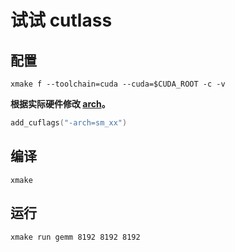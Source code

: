 ﻿# 试试 cutlass

## 配置

```xmake
xmake f --toolchain=cuda --cuda=$CUDA_ROOT -c -v
```

**根据实际硬件修改 [arch](/xmake.lua#L7)。**

```lua
add_cuflags("-arch=sm_xx")
```

## 编译

```xmake
xmake
```

## 运行

```xmake
xmake run gemm 8192 8192 8192
```
